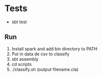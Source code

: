 # Tests

* sbt test

## Run

1. Install spark and add bin directory to PATH
1. Put in data de csv to classify
1. sbt assembly
1. cd scripts
1. ./classify.sh <csv file name> (output filename.cla)